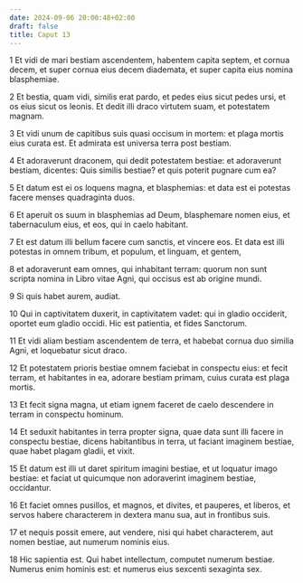 ```yaml
---
date: 2024-09-06 20:00:48+02:00
draft: false
title: Caput 13
---
```





1 Et vidi de mari bestiam ascendentem, habentem capita septem, et cornua decem, et super cornua eius decem diademata, et super capita eius nomina blasphemiae.

2 Et bestia, quam vidi, similis erat pardo, et pedes eius sicut pedes ursi, et os eius sicut os leonis. Et dedit illi draco virtutem suam, et potestatem magnam.

3 Et vidi unum de capitibus suis quasi occisum in mortem: et plaga mortis eius curata est. Et admirata est universa terra post bestiam.

4 Et adoraverunt draconem, qui dedit potestatem bestiae: et adoraverunt bestiam, dicentes: Quis similis bestiae? et quis poterit pugnare cum ea?

5 Et datum est ei os loquens magna, et blasphemias: et data est ei potestas facere menses quadraginta duos.

6 Et aperuit os suum in blasphemias ad Deum, blasphemare nomen eius, et tabernaculum eius, et eos, qui in caelo habitant.

7 Et est datum illi bellum facere cum sanctis, et vincere eos. Et data est illi potestas in omnem tribum, et populum, et linguam, et gentem,

8 et adoraverunt eam omnes, qui inhabitant terram: quorum non sunt scripta nomina in Libro vitae Agni, qui occisus est ab origine mundi.

9 Si quis habet aurem, audiat.

10 Qui in captivitatem duxerit, in captivitatem vadet: qui in gladio occiderit, oportet eum gladio occidi. Hic est patientia, et fides Sanctorum.

11 Et vidi aliam bestiam ascendentem de terra, et habebat cornua duo similia Agni, et loquebatur sicut draco.

12 Et potestatem prioris bestiae omnem faciebat in conspectu eius: et fecit terram, et habitantes in ea, adorare bestiam primam, cuius curata est plaga mortis.

13 Et fecit signa magna, ut etiam ignem faceret de caelo descendere in terram in conspectu hominum.

14 Et seduxit habitantes in terra propter signa, quae data sunt illi facere in conspectu bestiae, dicens habitantibus in terra, ut faciant imaginem bestiae, quae habet plagam gladii, et vixit.

15 Et datum est illi ut daret spiritum imagini bestiae, et ut loquatur imago bestiae: et faciat ut quicumque non adoraverint imaginem bestiae, occidantur.

16 Et faciet omnes pusillos, et magnos, et divites, et pauperes, et liberos, et servos habere characterem in dextera manu sua, aut in frontibus suis.

17 et nequis possit emere, aut vendere, nisi qui habet characterem, aut nomen bestiae, aut numerum nominis eius.

18 Hic sapientia est. Qui habet intellectum, computet numerum bestiae. Numerus enim hominis est: et numerus eius sexcenti sexaginta sex.

